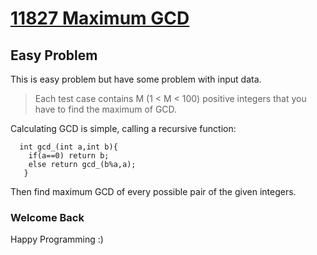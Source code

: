 # [11827 Maximum GCD](https://uva.onlinejudge.org/index.php?option=com_onlinejudge&Itemid=8&page=show_problem&problem=2927)


## Easy Problem

This is easy problem but have some problem with input data.
> Each test case contains M (1 < M < 100) positive
integers that you have to find the maximum of GCD.

Calculating GCD is simple, calling a recursive function:
``` 
  int gcd_(int a,int b){
    if(a==0) return b;
    else return gcd_(b%a,a);
   }
```

Then find maximum GCD of every possible
pair of the given integers.

### Welcome Back ###

Happy Programming :)
